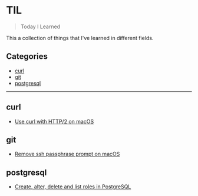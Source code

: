 # TIL
> Today I Learned

This a collection of things that I've learned in different fields.


## Categories

- [curl](#curl)
- [git](#git)
- [postgresql](#postgresql)

---

## curl

- [Use curl with HTTP/2 on macOS](curl/curl-with-http2-on-macos.md)


## git

- [Remove ssh passphrase prompt on macOS](git/remove-ssh-passphrase-prompt-on-macos.md)


## postgresql

- [Create, alter, delete and list roles in PostgreSQL](postgresql/create-alter-delete-and-list-roles.md)
